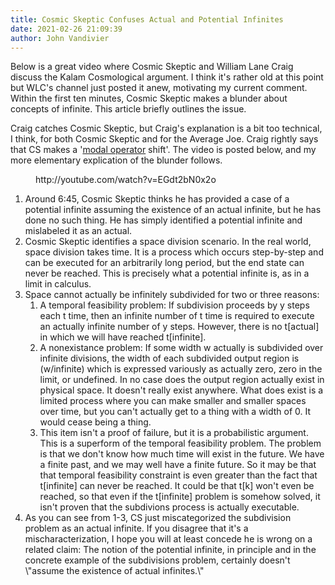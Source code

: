 ```yaml
---
title: Cosmic Skeptic Confuses Actual and Potential Infinites
date: 2021-02-26 21:09:39
author: John Vandivier
---
```




<!-- wp:paragraph -->
<p>Below is a great video where Cosmic Skeptic and William Lane Craig discuss the Kalam Cosmological argument. I think it's rather old at this point but WLC's channel just posted it anew, motivating my current comment. Within the first ten minutes, Cosmic Skeptic makes a blunder about concepts of infinite. This article briefly outlines the issue.</p>
<!-- /wp:paragraph -->

<!-- wp:paragraph -->
<p>Craig catches Cosmic Skeptic, but Craig's explanation is a bit too technical, I think, for both Cosmic Skeptic and for the Average Joe. Craig rightly says that CS makes a '<a href=\"https://en.wikipedia.org/w/index.php?title=Modal_operator&amp;oldid=950575415\">modal operator</a> shift'. The video is posted below, and my more elementary explication of the blunder follows.</p>
<!-- /wp:paragraph -->

<!-- wp:embed {\"url\":\"http://youtube.com/watch?v=EGdt2bN0x2o\",\"type\":\"video\",\"providerNameSlug\":\"youtube\",\"responsive\":true,\"className\":\"wp-embed-aspect-16-9 wp-has-aspect-ratio\"} -->
<figure class=\"wp-block-embed is-type-video is-provider-youtube wp-block-embed-youtube wp-embed-aspect-16-9 wp-has-aspect-ratio\"><div class=\"wp-block-embed__wrapper\">
http://youtube.com/watch?v=EGdt2bN0x2o
</div></figure>
<!-- /wp:embed -->

<!-- wp:list {\"ordered\":true} -->
<ol><li>Around 6:45, Cosmic Skeptic thinks he has provided a case of a potential infinite assuming the existence of an actual infinite, but he has done no such thing. He has simply identified a potential infinite and mislabeled it as an actual.</li><li>Cosmic Skeptic identifies a space division scenario. In the real world, space division takes time. It is a process which occurs step-by-step and can be executed for an arbitrarily long period, but the end state can never be reached. This is precisely what a potential infinite is, as in a limit in calculus.</li><li>Space cannot actually be infinitely subdivided for two or three reasons:<ol><li>A temporal feasibility problem: If subdivision proceeds by y steps each t time, then an infinite number of t time is required to execute an actually infinite number of y steps. However, there is no t[actual] in which we will have reached t[infinite].</li><li>A nonexistance problem: If some width w actually is subdivided over infinite divisions, the width of each subdivided output region is (w/infinite) which is expressed variously as actually zero, zero in the limit, or undefined. In no case does the output region actually exist in physical space. It doesn't really exist anywhere. What does exist is a limited process where you can make smaller and smaller spaces over time, but you can't actually get to a thing with a width of 0. It would cease being a thing.</li><li>This item isn't a proof of failure, but it is a probabilistic argument. This is a superform of the temporal feasibility problem. The problem is that we don't know how much time will exist in the future. We have a finite past, and we may well have a finite future. So it may be that that temporal feasibility constraint is even greater than the fact that t[infinite] can never be reached. It could be that t[k] won't even be reached, so that even if the t[infinite] problem is somehow solved, it isn't proven that the subdivions process is actually executable.</li></ol></li><li>As you can see from 1-3, CS just miscategorized the subdivision problem as an actual infinite. If you disagree that it's a mischaracterization, I hope you will at least concede he is wrong on a related claim: The notion of the potential infinite, in principle and in the concrete example of the subdivisions problem, certainly doesn't \"assume the existence of actual infinites.\"</li></ol>
<!-- /wp:list -->